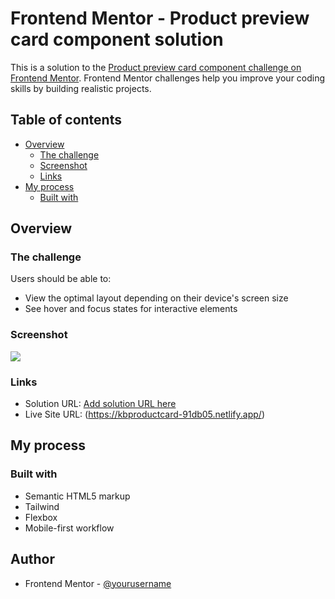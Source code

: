 # Frontend Mentor - Product preview card component solution

This is a solution to the [Product preview card component challenge on Frontend Mentor](https://www.frontendmentor.io/challenges/product-preview-card-component-GO7UmttRfa). Frontend Mentor challenges help you improve your coding skills by building realistic projects. 

## Table of contents

- [Overview](#overview)
  - [The challenge](#the-challenge)
  - [Screenshot](#screenshot)
  - [Links](#links)
- [My process](#my-process)
  - [Built with](#built-with)


## Overview

### The challenge

Users should be able to:

- View the optimal layout depending on their device's screen size
- See hover and focus states for interactive elements

### Screenshot

![](./screenshot.jpg)

### Links

- Solution URL: [Add solution URL here](https://github.com/henixK/product-preview-card-component)
- Live Site URL: (https://kbproductcard-91db05.netlify.app/)

## My process

### Built with

- Semantic HTML5 markup
- Tailwind
- Flexbox
- Mobile-first workflow

## Author

- Frontend Mentor - [@yourusername](https://www.frontendmentor.io/profile/henixK)

